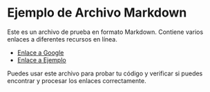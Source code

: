 # Ejemplo de Archivo Markdown

Este es un archivo de prueba en formato Markdown. Contiene varios enlaces a diferentes recursos en línea.

- [Enlace a Google](https://www.google.com)
- [Enlace a Ejemplo](https://www.example.com/nonexistent)

Puedes usar este archivo para probar tu código y verificar si puedes encontrar y procesar los enlaces correctamente.